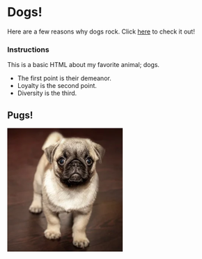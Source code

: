 # Dogs!

Here are a few reasons why dogs rock. Click [here](https://raseward14.github.io/Dogs/) to check it out!

### Instructions

This is a basic HTML about my favorite animal; dogs.

* The first point is their demeanor.
* Loyalty is the second point. 
* Diversity is the third.

## Pugs!

![pug_image](dog.PNG)

